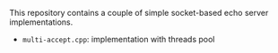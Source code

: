 This repository contains a couple of simple socket-based echo server implementations.

* `multi-accept.cpp`: implementation with threads pool 